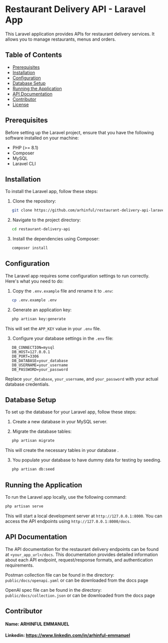 # Restaurant Delivery API - Laravel App

This Laravel application provides APIs for restaurant delivery 
services. It allows you to manage restaurants, menus and orders.

## Table of Contents

- [Prerequisites](#prerequisites)
- [Installation](#installation)
- [Configuration](#configuration)
- [Database Setup](#database-setup)
- [Running the Application](#running-the-application)
- [API Documentation](#api-documentation)
- [Contributor](#contributor)
- [License](#license)

## Prerequisites

Before setting up the Laravel project, ensure that you have the following software installed on your machine:

- PHP (>= 8.1)
- Composer
- MySQL
- Laravel CLI

## Installation

To install the Laravel app, follow these steps:

1. Clone the repository:

```bash
   git clone https://github.com/arhinful/restaurant-delivery-api-laravel.git
```
2. Navigate to the project directory:
```bash
   cd restaurant-delivery-api
```
3. Install the dependencies using Composer:
```bash
   composer install
```
## Configuration

The Laravel app requires some configuration settings to run correctly. Here's what you need to do:

1. Copy the `.env.example` file and rename it to `.env`:
```bash
   cp .env.example .env
```
2. Generate an application key:
```bash
   php artisan key:generate
```
   This will set the `APP_KEY` value in your `.env` file.

3. Configure your database settings in the `.env` file:
```
   DB_CONNECTION=mysql
   DB_HOST=127.0.0.1
   DB_PORT=3306
   DB_DATABASE=your_database
   DB_USERNAME=your_username
   DB_PASSWORD=your_password
```
   Replace `your_database`, `your_username`, and `your_password` with your actual database credentials.

## Database Setup

To set up the database for your Laravel app, follow these steps:

1. Create a new database in your MySQL server.

2. Migrate the database tables:
```bash
   php artisan migrate
```
This will create the necessary tables in your database .

3. You populate your database to have dummy data for testing 
by seeding.
```bash
   php artisan db:seed
```

## Running the Application

To run the Laravel app locally, use the following command:
```bash
php artisan serve
```
This will start a local development server at `http://127.0.0.1:8000`.
You can access the API endpoints using `http://127.0.0.1:8000/docs`.

## API Documentation

The API documentation for the restaurant delivery endpoints can be found at `<your_app_url>/docs`. This documentation provides detailed information about each API endpoint, request/response formats, and authentication requirements.

Postman collection file can be found in the directory:
`public/docs/openapi.yaml` or can be downloaded from the docs page

OpenAI spec file can be found in the directory:
`public/docs/collection.json` or can be downloaded from the docs page


## Contributor
#### Name: ARHINFUL EMMANUEL
#### Linkedin: https://www.linkedin.com/in/arhinful-emmanuel

